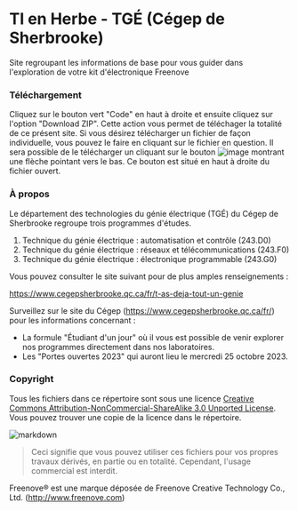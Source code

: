 # TI en Herbe - TGÉ (Cégep de Sherbrooke)
Site regroupant les informations de base pour vous guider dans l'exploration de votre kit d'électronique Freenove

### Téléchargement

Cliquez sur le bouton vert "Code" en haut à droite et ensuite cliquez sur l'option "Download ZIP". Cette action vous permet de téléchager la totalité de ce présent site.
Si vous désirez télécharger un fichier de façon individuelle, vous pouvez le faire en cliquant sur le fichier en question. Il sera possible de le télécharger un cliquant sur le bouton ![image](https://github.com/tge-sherbrooke/TI_en_Herbe/assets/94009395/72d08491-b528-4d5e-9f62-f394338b8968)
 montrant une flèche pointant vers le bas. Ce bouton est situé en haut à droite du fichier ouvert.

### À propos

Le département des technologies du génie électrique (TGÉ) du Cégep de Sherbrooke regroupe trois programmes d'études.

1. Technique du génie électrique : automatisation et contrôle (243.D0)
2. Technique du génie électrique : réseaux et télécommunications (243.F0)
3. Technique du génie électrique : électronique programmable (243.G0)
   
Vous pouvez consulter le site suivant pour de plus amples renseignements :

https://www.cegepsherbrooke.qc.ca/fr/t-as-deja-tout-un-genie

Surveillez sur le site du Cégep (https://www.cegepsherbrooke.qc.ca/fr/) pour les informations concernant :

* La formule "Étudiant d'un jour" où il vous est possible de venir explorer nos programmes directement dans nos laboratoires.
* Les "Portes ouvertes 2023" qui auront lieu le mercredi 25 octobre 2023.

### Copyright

Tous les fichiers dans ce répertoire sont sous une licence [Creative Commons Attribution-NonCommercial-ShareAlike 3.0 Unported License](http://creativecommons.org/licenses/by-nc-sa/3.0/).
Vous pouvez trouver une copie de la licence dans le répertoire.

![markdown](https://i.creativecommons.org/l/by-nc-sa/3.0/88x31.png)

> Ceci signifie que vous pouvez utiliser ces fichiers pour vos propres travaux dérivés, en partie ou en totalité. Cependant, l'usage commercial est interdit.

Freenove® est une marque déposée de Freenove Creative Technology Co., Ltd. (http://www.freenove.com)

